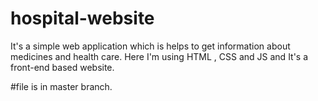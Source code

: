 # hospital-website
It's a simple web application which is helps to get information about medicines and health care. Here I'm using HTML , CSS and JS and It's  a front-end based website.

#file is in master branch.
